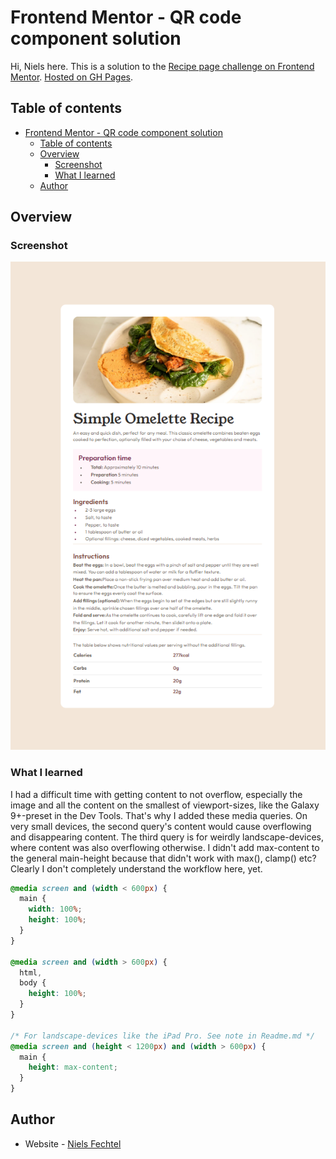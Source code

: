 # Frontend Mentor - QR code component solution

Hi, Niels here.
This is a solution to the [Recipe page challenge on Frontend Mentor](https://www.frontendmentor.io/challenges/recipe-page-KiTsR8QQKm). [Hosted on GH Pages](https://nielsfechtel.github.io/frontendmentor_1_recipe/).

## Table of contents

- [Frontend Mentor - QR code component solution](#frontend-mentor---qr-code-component-solution)
  - [Table of contents](#table-of-contents)
  - [Overview](#overview)
    - [Screenshot](#screenshot)
    - [What I learned](#what-i-learned)
  - [Author](#author)

## Overview

### Screenshot

![](./Screenshot.png)

### What I learned

I had a difficult time with getting content to not overflow, especially the image and all the content on the smallest of viewport-sizes, like the Galaxy 9+-preset in the Dev Tools. That's why I added these media queries. On very small devices, the second query's content would cause overflowing and disappearing content. The third query is for weirdly landscape-devices, where content was also overflowing otherwise. I didn't add max-content to the general main-height because that didn't work with max(), clamp() etc? Clearly I don't completely understand the workflow here, yet.


```css
@media screen and (width < 600px) {
  main {
    width: 100%;
    height: 100%;
  }
}

@media screen and (width > 600px) {
  html,
  body {
    height: 100%;
  }
}

/* For landscape-devices like the iPad Pro. See note in Readme.md */
@media screen and (height < 1200px) and (width > 600px) {
  main {
    height: max-content;
  }
}
```

## Author

- Website - [Niels Fechtel](https://niels-fechtel.com)
